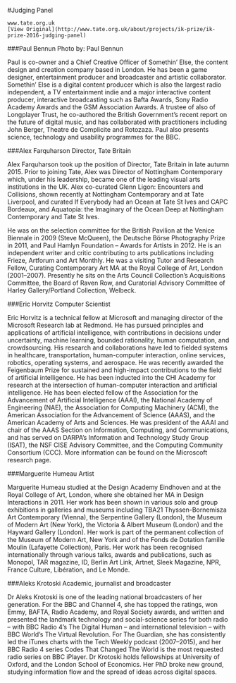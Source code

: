 	
#Judging Panel

    www.tate.org.uk
    [View Original](http://www.tate.org.uk/about/projects/ik-prize/ik-prize-2016-judging-panel)

###Paul Bennun
Photo by: Paul Bennun

Paul is co-owner and a Chief Creative Officer of Somethin’ Else, the content design and creation company based in London. He has been a game designer, entertainment producer and broadcaster and artistic collaborator. Somethin’ Else is a digital content producer which is also the largest radio independent, a TV entertainment indie and a major interactive content producer, interactive broadcasting such as Bafta Awards, Sony Radio Academy Awards and the GSM Association Awards. A trustee of also of Longplayer Trust, he co-authored the British Government’s recent report on the future of digital music, and has collaborated with practitioners including John Berger, Theatre de Complicite and Rotozaza. Paul also presents science, technology and usability programmes for the BBC.

###Alex Farquharson
Director, Tate Britain

Alex Farquharson took up the position of Director, Tate Britain in late autumn 2015. Prior to joining Tate, Alex was Director of Nottingham Contemporary which, under his leadership, became one of the leading visual arts institutions in the UK. Alex co-curated Glenn Ligon: Encounters and Collisions, shown recently at Nottingham Contemporary and at Tate Liverpool, and curated If Everybody had an Ocean at Tate St Ives and CAPC Bordeaux, and Aquatopia: the Imaginary of the Ocean Deep at Nottingham Contemporary and Tate St Ives.

He was on the selection committee for the British Pavilion at the Venice Biennale in 2009 (Steve McQueen), the Deutsche Börse Photography Prize in 2011, and Paul Hamlyn Foundation – Awards for Artists in 2012. He is an independent writer and critic contributing to arts publications including Frieze, Artforum and Art Monthly. He was a visiting Tutor and Research Fellow, Curating Contemporary Art MA at the Royal College of Art, London (2001–2007). Presently he sits on the Arts Council Collection’s Acquisitions Committee, the Board of Raven Row, and Curatorial Advisory Committee of Harley Gallery/Portland Collection, Welbeck.

###Eric Horvitz
Computer Scientist

Eric Horvitz is a technical fellow at Microsoft and managing director of the Microsoft Research lab at Redmond. He has pursued principles and applications of artificial intelligence, with contributions in decisions under uncertainty, machine learning, bounded rationality, human computation, and crowdsourcing. His research and collaborations have led to fielded systems in healthcare, transportation, human-computer interaction, online services, robotics, operating systems, and aerospace. He was recently awarded the Feigenbaum Prize for sustained and high-impact contributions to the field of artificial intelligence. He has been inducted into the CHI Academy for research at the intersection of human-computer interaction and artificial intelligence. He has been elected fellow of the Association for the Advancement of Artificial Intelligence (AAAI), the National Academy of Engineering (NAE), the Association for Computing Machinery (ACM), the American Association for the Advancement of Science (AAAS), and the American Academy of Arts and Sciences. He was president of the AAAI and chair of the AAAS Section on Information, Computing, and Communications, and has served on DARPA’s Information and Technology Study Group (ISAT), the NSF CISE Advisory Committee, and the Computing Community Consortium (CCC). More information can be found on the Microscoft research page.

###Marguerite Humeau
Artist

Marguerite Humeau studied at the Design Academy Eindhoven and at the Royal College of Art, London, where she obtained her MA in Design Interactions in 2011. Her work has been shown in various solo and group exhibitions in galleries and museums including TBA21 Thyssen-Bornemisza Art Contemporary (Vienna), the Serpentine Gallery (London), the Museum of Modern Art (New York), the Victoria & Albert Museum (London) and the Hayward Gallery (London). Her work is part of the permanent collection of the Museum of Modern Art, New York and of the Fonds de Dotation famille Moulin (Lafayette Collection), Paris. Her work has been recognised internationally through various talks, awards and publications, such as Monopol, TAR magazine, ID, Berlin Art Link, Artnet, Sleek Magazine, NPR, France Culture, Libération, and Le Monde.

###Aleks Krotoski
Academic, journalist and broadcaster

Dr Aleks Krotoski is one of the leading national broadcasters of her generation. For the BBC and Channel 4, she has topped the ratings, won Emmy, BAFTA, Radio Academy, and Royal Society awards, and written and presented the landmark technology and social-science series for both radio – with BBC Radio 4’s The Digital Human – and international television – with BBC World’s The Virtual Revolution. For The Guardian, she has consistently led the iTunes charts with the Tech Weekly podcast (2007–2015), and her BBC Radio 4 series Codes That Changed The World is the most requested radio series on BBC iPlayer. Dr Krotoski holds fellowships at University of Oxford, and the London School of Economics. Her PhD broke new ground, studying information flow and the spread of ideas across digital spaces.
